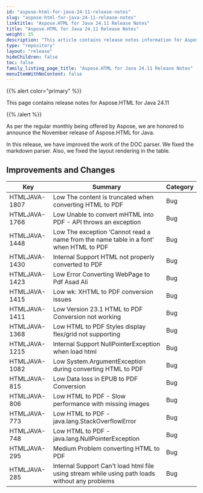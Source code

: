 ```yaml
---
id: "aspose-html-for-java-24-11-release-notes"
slug: "aspose-html-for-java-24-11-release-notes"
linktitle: "Aspose.HTML for Java 24.11 Release Notes"
title: "Aspose.HTML for Java 24.11 Release Notes"
weight: 35
description: "This article contains release notes information for Aspose.HTML for .Java 24.11."
type: "repository"
layout: "release"
hideChildren: false
toc: false
family_listing_page_title: "Aspose.HTML for Java 24.11 Release Notes"
menuItemWithNoContent: false
---
```


{{% alert color="primary" %}}

This page contains release notes for Aspose.HTML for Java 24.11

{{% /alert %}}

As per the regular monthly being offered by Aspose, 
we are honored to announce the November release of Aspose.HTML for Java.

In this release, we have improved the work of the DOC parser. 
We fixed the markdown parser. Also, we fixed the layout rendering in the table.

## **Improvements and Changes**

| **Key**        | **Summary**                                                                                      | **Category** |
|----------------|--------------------------------------------------------------------------------------------------|--------------|
| HTMLJAVA-1807  |  Low The content is truncated when converting HTML to PDF                                        | Bug          |
| HTMLJAVA-1766  |  Low Unable to convert mHTML into PDF - API throws an exception                                  | Bug          |
| HTMLJAVA-1448  |  Low The exception ‘Cannot read a name from the name table in a font’ when HTML to PDF           | Bug          |
| HTMLJAVA-1430  |  Internal Support HTML not properly converted to PDF                                             | Bug          |
| HTMLJAVA-1423  |  Low Error Converting WebPage to Pdf Asad Ali                                                    | Bug          |
| HTMLJAVA-1415  |  Low wk: XHTML to PDF conversion issues                                                          | Bug          |
| HTMLJAVA-1411  |  Low Version 23.1 HTML to PDF Conversion not working                                             | Bug          |
| HTMLJAVA-1368  |  Low HTML to PDF Styles display flex/grid not supporting                                         | Bug          |
| HTMLJAVA-1215  |  Internal Support NullPointerException when load html                                            | Bug          |
| HTMLJAVA-1082  |  Low System.ArgumentException during converting HTML to PDF                                      | Bug          |
| HTMLJAVA-815   |  Low Data loss in EPUB to PDF Conversion                                                         | Bug          |
| HTMLJAVA-806   |  Low HTML to PDF - Slow performance with missing images                                          | Bug          |
| HTMLJAVA-773   |  Low HTML to PDF - java.lang.StackOverflowError                                                  | Bug          |
| HTMLJAVA-748   |  Low HTML to PDF - java.lang.NullPointerException                                                | Bug          |
| HTMLJAVA-295   |  Medium Problem converting HTML to PDF                                                           | Bug          |
| HTMLJAVA-285   |  Internal Support Can't load html file using stream while using path loads without any problems  | Bug          | 